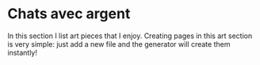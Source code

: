 # Chats avec argent

In this section I list art pieces that I enjoy. Creating pages in this art section is very simple: just add a new file and the generator will create them instantly!
